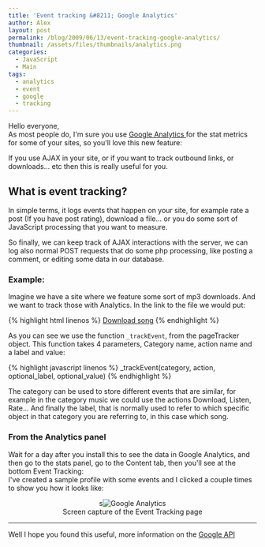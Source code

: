 ```yaml
---
title: 'Event tracking &#8211; Google Analytics'
author: Alex
layout: post
permalink: /blog/2009/06/13/event-tracking-google-analytics/
thumbnail: /assets/files/thumbnails/analytics.png
categories:
  - JavaScript
  - Main
tags:
  - analytics
  - event
  - google
  - tracking
---
```


Hello everyone,  
As most people do, I\'m sure you use [Google Analytics ][1] for the stat metrics for some of your sites, so you\'ll love this new feature:

 [1]: http://www.google.com/analytics/

If you use AJAX in your site, or if you want to track outbound links, or downloads... etc then this is really useful for you.

## What is event tracking?

In simple terms, it logs events that happen on your site, for example rate a post (If you have post rating), download a file... or you do some sort of JavaScript processing that you want to measure.

So finally, we can keep track of AJAX interactions with the server, we can log also normal POST requests that do some php processing, like posting a comment, or editing some data in our database.

### Example:

Imagine we have a site where we feature some sort of mp3 downloads. And we want to track those with Analytics. In the link to the file we would put:

{% highlight html linenos %}
<a href="song_file.mp3" title="Download file">Download song</a>
{% endhighlight %}

As you can see we use the function `_trackEvent`, from the pageTracker object. This function takes 4 parameters, Category name, action name and a label and value:

{% highlight javascript linenos %}
_trackEvent(category, action, optional_label, optional_value)
{% endhighlight %} 

The category can be used to store different events that are similar, for example in the category music we could use the actions Download, Listen, Rate... And finally the label, that is normally used to refer to which specific object in that category you are referring to, in this case which song.

### From the Analytics panel

Wait for a day after you install this to see the data in Google Analytics, and then go to the stats panel, go to the Content tab, then you\'ll see at the bottom Event Tracking:  
I\'ve created a sample profile with some events and I clicked a couple times to show you how it looks like:

<div align="center">
s<img src="http://static.urbanoalvarez.es/blog/wp-content/uploads/2009/06/analytics.gif" alt ="Google Analytics" />
<br />
Screen capture of the Event Tracking page
</div>

<hr />

Well I hope you found this useful, more information on the [Google API][4]

 [4]: http://www.code.google.com/apis/analytics/docs/tracking/eventTrackerGuide.html